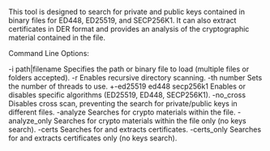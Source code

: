 This tool is designed to search for private and public keys contained in binary files for ED448, ED25519, and SECP256K1. It can also extract certificates in DER format and provides an analysis of the cryptographic material contained in the file.

Command Line Options:

-i path|filename             Specifies the path or binary file to load (multiple files or folders accepted).
-r                           Enables recursive directory scanning.
-th number                   Sets the number of threads to use.
+-ed25519 ed448 secp256k1    Enables or disables specific algorithms (ED25519, ED448, SECP256K1).
-no_cross                    Disables cross scan, preventing the search for private/public keys in different files.
-analyze                     Searches for crypto materials within the file.
-analyze_only                Searches for crypto materials within the file only (no keys search).
-certs                       Searches for and extracts certificates.
-certs_only                  Searches for and extracts certificates only (no keys search).
